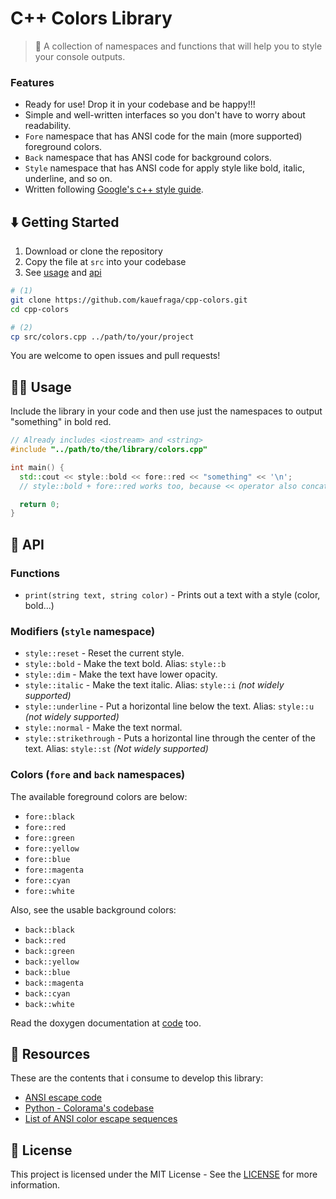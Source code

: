 # C++ Colors Library

> 🎨 A collection of namespaces and functions that will help you to style your console outputs.

### Features

- Ready for use! Drop it in your codebase and be happy!!!
- Simple and well-written interfaces so you don't have to worry about readability.
- `Fore` namespace that has ANSI code for the main (more supported) foreground colors.
- `Back` namespace that has ANSI code for background colors.
- `Style` namespace that has ANSI code for apply style like bold, italic, underline, and so on.
- Written following [Google's c++ style guide](https://google.github.io/styleguide/cppguide.html).

## ⬇️ Getting Started

1. Download or clone the repository
2. Copy the file at `src` into your codebase
3. See [usage](#🤹‍♀️-usage) and [api](#📖-api)

```bash
# (1)
git clone https://github.com/kauefraga/cpp-colors.git
cd cpp-colors

# (2)
cp src/colors.cpp ../path/to/your/project
```

You are welcome to open issues and pull requests!

## 🤹‍♀️ Usage

Include the library in your code and then use just the namespaces to output "something" in bold red.

```cpp
// Already includes <iostream> and <string>
#include "../path/to/the/library/colors.cpp"

int main() {
  std::cout << style::bold << fore::red << "something" << '\n';
  // style::bold + fore::red works too, because << operator also concatenates

  return 0;
}
```

## 📖 API

### Functions

- `print(string text, string color)` - Prints out a text with a style (color, bold...)

### Modifiers (`style` namespace)

- `style::reset` - Reset the current style.
- `style::bold` - Make the text bold. Alias: `style::b`
- `style::dim` - Make the text have lower opacity.
- `style::italic` - Make the text italic. Alias: `style::i` *(not widely supported)*
- `style::underline` - Put a horizontal line below the text. Alias: `style::u` *(not widely supported)*
- `style::normal` - Make the text normal.
- `style::strikethrough` - Puts a horizontal line through the center of the text. Alias: `style::st` *(Not widely supported)*

### Colors (`fore` and `back` namespaces)

The available foreground colors are below:

- `fore::black`
- `fore::red`
- `fore::green`
- `fore::yellow`
- `fore::blue`
- `fore::magenta`
- `fore::cyan`
- `fore::white`

Also, see the usable background colors:

- `back::black`
- `back::red`
- `back::green`
- `back::yellow`
- `back::blue`
- `back::magenta`
- `back::cyan`
- `back::white`

Read the doxygen documentation at [code](src/colors.cpp) too.

## 🧻 Resources

These are the contents that i consume to develop this library:

- [ANSI escape code](https://en.wikipedia.org/wiki/ANSI_escape_code)
- [Python - Colorama's codebase](https://github.com/tartley/colorama/blob/master/colorama/ansi.py)
- [List of ANSI color escape sequences](https://stackoverflow.com/questions/4842424/list-of-ansi-color-escape-sequences)

## 📝 License

This project is licensed under the MIT License - See the [LICENSE](https://github.com/kauefraga/cpp-colors/blob/main/LICENSE) for more information.
